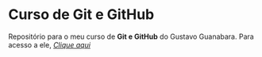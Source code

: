 # Curso de Git e GitHub

Repositório para o meu curso de **Git e GitHub** do Gustavo Guanabara.
Para acesso a ele, *[Clique aqui](https://www.cursoemvideo.com/curso/curso-de-git-e-github/)*
